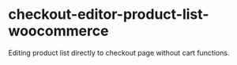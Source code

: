 # checkout-editor-product-list-woocommerce
Editing product list directly to checkout page without cart functions.

